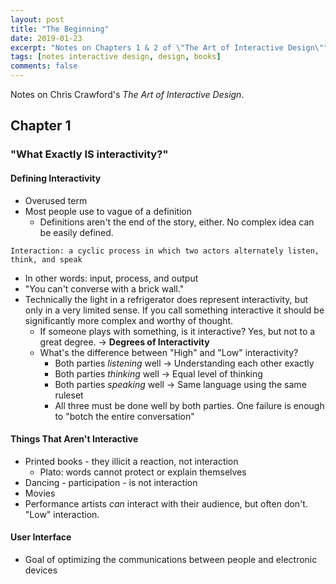 ```yaml
---
layout: post
title: "The Beginning"
date: 2019-01-23
excerpt: "Notes on Chapters 1 & 2 of \"The Art of Interactive Design\""
tags: [notes interactive design, design, books]
comments: false
---
```


Notes on Chris Crawford's *The Art of Interactive Design*.

## Chapter 1
### "What Exactly IS interactivity?"

#### Defining Interactivity
- Overused term
- Most people use to vague of a definition
  - Definitions aren't the end of the story, either. No complex idea can be easily defined.
  
```
Interaction: a cyclic process in which two actors alternately listen, think, and speak
```

- In other words: input, process, and output
- "You can't converse with a brick wall."
- Technically the light in a refrigerator does represent interactivity, but only in a very limited sense. If you call something interactive it should be significantly more complex and worthy of thought.
  - If someone plays with something, is it interactive? Yes, but not to a great degree. -> __Degrees of Interactivity__
  - What's the difference between "High" and "Low" interactivity?
    - Both parties *listening* well -> Understanding each other exactly
    - Both parties *thinking* well -> Equal level of thinking
    - Both parties *speaking* well -> Same language using the same ruleset
    - All three must be done well by both parties. One failure is enough to "botch the entire conversation"
    
    
#### Things That Aren't Interactive
- Printed books - they illicit a reaction, not interaction
  - Plato: words cannot protect or explain themselves
- Dancing - participation - is not interaction
- Movies
- Performance artists *can* interact with their audience, but often don't. "Low" interaction.


#### User Interface
- Goal of optimizing the communications between people and electronic devices
